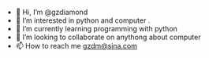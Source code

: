 - 👋 Hi, I’m @gzdiamond
- 👀 I’m interested in python and computer .
- 🌱 I’m currently learning programming with python
- 💞️ I’m looking to collaborate on anythong about computer
- 📫 How to reach me gzdm@sina.com

<!---
gzdiamond/gzdiamond is a ✨ special ✨ repository because its `README.md` (this file) appears on your GitHub profile.
You can click the Preview link to take a look at your changes.
--->

